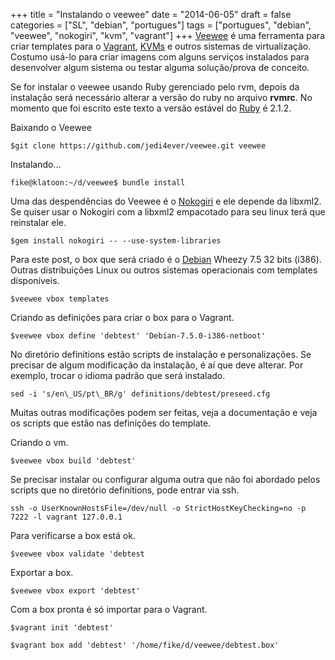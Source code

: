 +++
title = "Instalando o veewee"
date = "2014-06-05"
draft = false
categories = ["SL", "debian", "portugues"]
tags = ["portugues", "debian", "veewee", "nokogiri", "kvm", "vagrant"]
+++
[Veewee][veewee] é uma ferramenta para criar templates para o
[Vagrant][vagrant], [KVMs][kvm] e outros sistemas de virtualização. Costumo usá-lo para
criar imagens com alguns serviços instalados para desenvolver algum sistema
ou testar alguma solução/prova de conceito.

Se for instalar o veewee usando Ruby gerenciado pelo rvm, depois da instalação será necessário alterar a versão do ruby no arquivo **rvmrc**. No momento que foi escrito este   texto a versão estável do [Ruby][ruby] é 2.1.2.

Baixando o Veewee
```
$git clone https://github.com/jedi4ever/veewee.git veewee
```

Instalando...
```
fike@klatoon:~/d/veewee$ bundle install
```

Uma das despendências do Veewee é o [Nokogiri][nokogiri] e ele depende da libxml2. Se
quiser usar o Nokogiri com a libxml2 empacotado para seu linux terá que
reinstalar ele.

```
$gem install nokogiri -- --use-system-libraries
```

Para este post, o box que será criado é o [Debian][debian] Wheezy 7.5 32 bits
(i386). Outras distribuições Linux ou outros sistemas operacionais com templates
disponíveis.
```
$veewee vbox templates
```

Criando as definições para criar o box para o Vagrant.

```
$veewee vbox define 'debtest' 'Debian-7.5.0-i386-netboot'
```

No diretório definitions estão scripts de instalação e personalizações. Se
precisar de algum modificação da instalação, é aí que deve alterar. Por exemplo,
trocar o idioma padrão que será instalado.

```
sed -i 's/en\_US/pt\_BR/g' definitions/debtest/preseed.cfg
```

Muitas outras modificações podem ser feitas, veja a documentação e veja os scripts que
estão nas definições do template.

Criando o vm.
```
$veewee vbox build 'debtest'
```

Se precisar instalar ou configurar alguma outra que não foi abordado pelos
scripts que no diretório definitions, pode entrar via ssh.
```
ssh -o UserKnownHostsFile=/dev/null -o StrictHostKeyChecking=no -p 7222 -l vagrant 127.0.0.1
```

Para verificarse a box está ok.
```
$veewee vbox validate 'debtest
```

Exportar a box.
```
$veewee vbox export 'debtest'
```

Com a box pronta é só importar para o Vagrant.
```
$vagrant init 'debtest'

$vagrant box add 'debtest' '/home/fike/d/veewee/debtest.box'
```

[veewee]:  https://github.com/jedi4ever/veewee
[vagrant]: https://www.vagrantup.com/
[kvm]: https://www.linux-kvm.org
[ruby]: https://www.ruby-lang.org/
[nokogiri]: https://nokogiri.org/
[debian]: https://www.debian.org/

